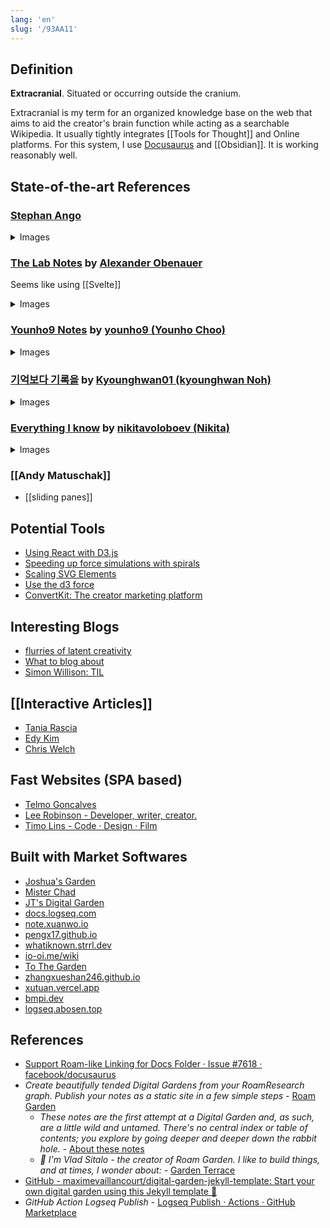 ```yaml
---
lang: 'en'
slug: '/93AA11'
---
```


## Definition

**Extracranial**. Situated or occurring outside the cranium.

Extracranial is my term for an organized knowledge base on the web that aims to aid the creator's brain function while acting as a searchable Wikipedia. It usually tightly integrates [[Tools for Thought]] and Online platforms. For this system, I use [Docusaurus](https://docusaurus.io/) and [[Obsidian]]. It is working reasonably well.

## State-of-the-art References

### [Stephan Ango](https://stephanango.com)

<details>
<summary>Images</summary>

![[EB6370.png]]
![[C82B1C.png]]

</details>

### [The Lab Notes](https://alexanderobenauer.com/labnotes/000/) by [Alexander Obenauer](https://twitter.com/alexobenauer)

Seems like using [[Svelte]]

<details>
<summary>Images</summary>

![[53CB8D.png]]
![[1C6716.png]]
![[3C4B24.png]]
![[6A5DEA.png]]
![[5D9FD8.png]]

</details>

### [Younho9 Notes](https://notes.younho9.com/) by [younho9 (Younho Choo)](https://github.com/younho9)

<details>
<summary>Images</summary>

![[030D1A.png]]
![[1541BC.png]]

</details>

### [기억보다 기록을](https://kyounghwan01.github.io) by [Kyounghwan01 (kyounghwan Noh)](https://github.com/Kyounghwan01)

<details>
<summary>Images</summary>

![[EC5497.png]]

</details>

### [Everything I know](https://wiki.nikiv.dev/) by [nikitavoloboev (Nikita)](https://github.com/nikitavoloboev)

<details>
<summary>Images</summary>

![[DA4882.png]]

</details>

### [[Andy Matuschak]]

- [[sliding panes]]

## Potential Tools

- [Using React with D3.js](https://wattenberger.com/blog/react-and-d3)
- [Speeding up force simulations with spirals](https://wattenberger.com/blog/spirals)
- [Scaling SVG Elements](https://wattenberger.com/guide/scaling-svg)
- [Use the d3 force](https://wattenberger.com/blog/d3-force)
- [ConvertKit: The creator marketing platform](https://convertkit.com/)

## Interesting Blogs

- [flurries of latent creativity](https://blog.singleton.io/)
- [What to blog about](https://simonwillison.net/2022/Nov/6/what-to-blog-about/)
- [Simon Willison: TIL](https://til.simonwillison.net/)

## [[Interactive Articles]]

- [Tania Rascia](https://www.taniarascia.com/)
- [Edy Kim](https://edykim.com/)
- [Chris Welch](https://chriswelch.co/)

## Fast Websites (SPA based)

- [Telmo Goncalves](https://telmo.is/)
- [Lee Robinson - Developer, writer, creator.](https://leerob.io/)
- [Timo Lins - Code · Design · Film](https://timo.sh/)

## Built with Market Softwares

- [Joshua's Garden](https://joschuasgarden.com/50+Slipbox/Welcome!)
- [Mister Chad](https://mister-chad.com/welcome)
- [JT's Digital Garden](https://notes.gnotract.com/00+%F0%9F%A4%AF+Meta/%F0%9F%93%8C+Landing+Page)
- [docs.logseq.com](https://docs.logseq.com/)
- [note.xuanwo.io](https://note.xuanwo.io/)
- [pengx17.github.io](https://pengx17.github.io/knowledge-garden)
- [whatiknown.strrl.dev](https://whatiknown.strrl.dev/)
- [io-oi.me/wiki](https://io-oi.me/wiki)
- [To The Garden](https://tothegarden.vercel.app/page/%E8%8A%B1%E5%9B%AD%E6%BC%AB%E6%AD%A5%20to%20the%20Garden)
- [zhangxueshan246.github.io](https://zhangxueshan246.github.io/#/)
- [xutuan.vercel.app](https://xutuan.vercel.app/#/page/logseq%E4%BD%BF%E7%94%A8%E7%BB%8F%E9%AA%8C%E5%88%86%E4%BA%AB)
- [bmpi.dev](https://www.bmpi.dev/)
- [logseq.abosen.top](https://logseq.abosen.top/#/page/README)

## References

- [Support Roam-like Linking for Docs Folder · Issue #7618 · facebook/docusaurus](https://github.com/facebook/docusaurus/issues/7618)
- _Create beautifully tended Digital Gardens from your RoamResearch graph. Publish your notes as a static site in a few simple steps_ - [Roam Garden](https://roam.garden/)
  - _These notes are the first attempt at a Digital Garden and, as such, are a little wild and untamed. There's no central index or table of contents; you explore by going deeper and deeper down the rabbit hole._ - [About these notes](https://matt.roam.garden/)
  - _👋 I'm Vlad Sitalo - the creator of Roam Garden. I like to build things, and at times, I wonder about:_ - [Garden Terrace](https://vlad.roam.garden/)
- [GitHub - maximevaillancourt/digital-garden-jekyll-template: Start your own digital garden using this Jekyll template 🌱](https://github.com/maximevaillancourt/digital-garden-jekyll-template)
- _GitHub Action Logseq Publish_ - [Logseq Publish · Actions · GitHub Marketplace](https://github.com/marketplace/actions/logseq-publish)
